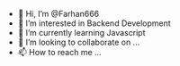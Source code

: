 - 👋 Hi, I’m @Farhan666
- 👀 I’m interested in Backend Development
- 🌱 I’m currently learning Javascript
- 💞️ I’m looking to collaborate on ...
- 📫 How to reach me ...

<!---
Farhan666/Farhan666 is a ✨ special ✨ repository because its `README.md` (this file) appears on your GitHub profile.
You can click the Preview link to take a look at your changes.
--->
